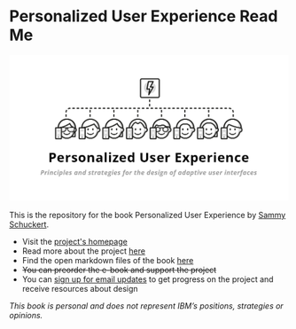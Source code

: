 # Personalized User Experience Read Me
![Personalized User Experience - Principles and strategies for the design of adaptive user interfaces](/img/book-cover-thumb.png "Title")

This is the repository for the book Personalized User Experience  by [Sammy Schuckert](https://twitter.com/sammyschuckert).

- Visit the [project's homepage](http://personalized-ux.sammyschuckert.de/)
- Read more about the project [here](http://personalized-ux.sammyschuckert.de/chapter-0/)
- Find the open markdown files of the book [here](https://github.com/sammyschuckert/personalized-user-experience/tree/master/_pages)
- ~~You can preorder the e-book and support the project~~
- You can [sign up for email updates](http://personalized-ux.sammyschuckert.de/signup/) to get progress on the project and receive resources about design

*This book is personal and does not represent IBM’s positions, strategies or opinions.*